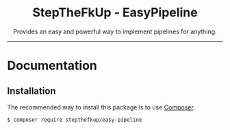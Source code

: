<div align="center">
    <h1>StepTheFkUp - EasyPipeline</h1>
    <p>Provides an easy and powerful way to implement pipelines for anything.</p>
</div>

---

# Documentation

## Installation

The recommended way to install this package is to use [Composer][1].

```bash
$ composer require stepthefkup/easy-pipeline
```

[1]: https://getcomposer.org/
